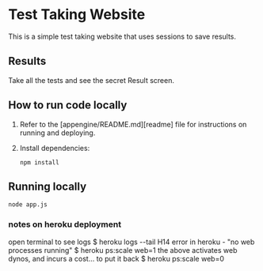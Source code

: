 # Test Taking Website

This is a simple test taking website that uses sessions to save results. 

## Results

Take all the tests and see the secret Result screen.

## How to run code locally

1.  Refer to the [appengine/README.md][readme] file for instructions on
    running and deploying.
1.  Install dependencies:

        npm install

## Running locally

    node app.js


### notes on heroku deployment
open terminal to see logs
$ heroku logs --tail
H14 error in heroku - "no web processes running"
$ heroku ps:scale web=1
the above activates web dynos, and incurs a cost...
to put it back
$ heroku ps:scale web=0